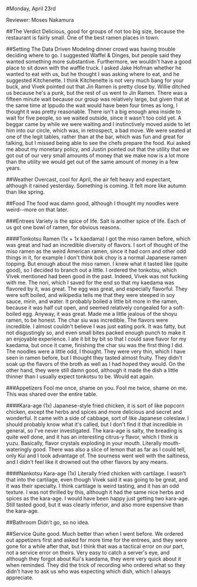 #Monday, April 23rd

Reviewer: Moses Nakamura

##The Verdict
Delicious, good for groups of not too big size, because the restaurant is
fairly small.  One of the best ramen places in town.

##Setting
The Data Driven Modeling dinner crowd was having trouble deciding where to go.
I suggested Waffel & Dinges, but people said they wanted something more
substantive.  Furthermore, we wouldn't have a good place to sit down with the
waffle truck.  I asked Jake Hofman whether he wanted to eat with us, but he
thought I was asking where to eat, and he suggested Kitchenette.  I think
Kitchenette is not very much bang for your buck, and Vivek pointed out that
Jin Ramen is pretty close by.  Willie ditched us because he's a punk, but the
rest of us went to Jin Ramen.  There was a fifteen minute wait because our
group was relatively large, but given that at the same time at Ippudo the wait
would have been four times as long, I thought it was pretty reasonable.  There
isn't a big enough area inside to wait for five people, so we waited outside,
since it wasn't too cold yet.  A beggar came by while we were waiting and I
instinctively moved aside to let him into our circle, which was, in retrospect,
a bad move.  We were seated at one of the legit tables, rather than at the bar,
which was fun and great for talking, but I missed being able to see the chefs
prepare the food.  Kui asked me about my monetary policy, and Justin pointed
out that the utility that we got out of our very small amounts of money that
we make now is a lot more than the utility we would get out of the same amount
of money in a few years.

##Weather
Overcast, cool for April, the air felt heavy and expectant, although it rained
yesterday.  Something is coming.  It felt more like autumn than like spring.

##Food
The food was damn good, although I thought my noodles were weird--more on that
later.

###Entrees
Variety is the spice of life.  Salt is another spice of life.  Each of us got
one bowl of ramen, for obvious reasons.

####Tonkotsu Ramen (1x + 1x kaedama)
I got the miso ramen before, which was great and had an incredible diversity of
flavors.  I sort of thought of the miso ramen as the weird American ramen,
since it had corn and other odd things in it, for example I don't think
bok choy is a normal Japanese ramen topping.  But enough about the miso ramen.
I knew what it tasted like (quite good), so I decided to branch out a little.
I ordered the tonkotsu, which Vivek mentioned had been good in the past.
Indeed, Vivek was not fucking with me.  The nori, which I saved for the end so
that my kaedama was flavored by it, was great.  The egg was great, and
especially flavorful.  They were soft boiled, and wikipedia tells me that they
were steeped in soy sauce, mirin, and water.  It probably boiled a little bit more in the ramen, because it was half cut open, and seemed relatively congealed for a soft-boiled egg.  Anyway, it was great.  Made me a little jealous of
the shoyu ramen, to be honest.  The char siu was incredible.  The flavors were
incredible.  I almost couldn't believe I was just eating pork.  It was fatty,
but not disgustingly so, and even small bites packed enough punch to make it
an enjoyable experience.  I ate it bit by bit so that I could save flavor for
my kaedama, but once it came, finishing the char siu was the first thing I did.
The noodles were a little odd, I thought.  They were very thin, which I have
seen in ramen before, but I thought they tasted almost fruity.  They didn't
soak up the flavors of the broth as well as I had hoped they would.  On the
other hand, they were still damn good, although it made the dish a little
thinner than I usually expect tonkotsu to be.  Would eat again.

###Appetizers
Fool me once, shame on you.  Fool me twice, shame on me.  This was shared over
the entire table.

####Kara-age (1x)
Japanese-style fried chicken, it is sort of like popcorn chicken, except the
herbs and spices and more delicious and secret and wonderful.  It came with a
side of cabbage, sort of like Japanese coleslaw.  I should probably know what
it's called, but I don't find it that incredible in general, so I've never
investigated.  The kara-age is salty, the breading is quite well done, and it
has an interesting citrus-y flavor, which I think is yuzu.  Basically, flavor
crystals exploding in your mouth.  Literally mouth-wateringly good.  There was
also a slice of lemon that as far as I could tell, only Kui and I took
advantage of.  The sourness went well with the saltiness, and I didn't feel
like it drowned out the other flavors by any means.

####Nankotsu Kara-age (1x)
Literally fried chicken with cartilage.  I wasn't that into the cartilage, even
though Vivek said it was going to be great, and it was their specialty.
I think cartilage is weird tasting, and it has an odd texture.  I was not
thrilled by this, although it had the same nice herbs and spices as the
kara-age.  I would have been happy just getting two kara-age.  Still tasted
good, but it was clearly inferior, and also more expensive than the kara-age.

##Bathroom
Didn't go, so no idea.

##Service
Quite good.  Much better than when I went before.  We ordered out appetizers
first and asked for more time for the entrees, and they were gone for a while
after that, but I think that was a tactical error on our part, not a service
error on theirs.  Very easy to catch a server's eye, and although they forgot
about Kui's kaedama, they were very quick about it when reminded.  They did the
trick of recording who ordered what so they didn't have to ask us who was
expecting which dish, which I always appreciate.